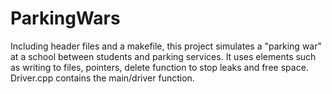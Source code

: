 # ParkingWars
Including header files and a makefile, this project simulates a "parking war" at a school between students and parking services. It uses elements such as writing to files, pointers, delete function to stop leaks and free space. Driver.cpp contains the main/driver function.
